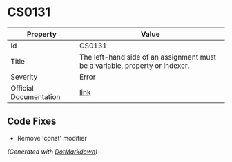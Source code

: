 # CS0131

| Property               | Value                                                                          |
| ---------------------- | ------------------------------------------------------------------------------ |
| Id                     | CS0131                                                                         |
| Title                  | The left\-hand side of an assignment must be a variable, property or indexer\. |
| Severity               | Error                                                                          |
| Official Documentation | [link](http://docs.microsoft.com/en-us/dotnet/csharp/misc/cs0131)              |

## Code Fixes

* Remove 'const' modifier

*\(Generated with [DotMarkdown](http://github.com/JosefPihrt/DotMarkdown)\)*